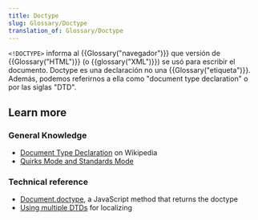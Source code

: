 ```yaml
---
title: Doctype
slug: Glossary/Doctype
translation_of: Glossary/Doctype
---
```


`<!DOCTYPE>` informa al {{Glossary("navegador")}} que versión de {{Glossary("HTML")}} (o {{glossary("XML")}}) se usó para escribir el documento. Doctype es una declaración no una {{Glossary("etiqueta")}}. Además, podemos referirnos a ella como "document type declaration" o por las siglas "DTD".

## Learn more

### General Knowledge

- [Document Type Declaration](https://es.wikipedia.org/wiki/Document_type_declaration) on Wikipedia
- [Quirks Mode and Standards Mode](/en-US/docs/Quirks_Mode_and_Standards_Mode)

### Technical reference

- [Document.doctype](/en-US/docs/Web/API/Document/doctype), a JavaScript method that returns the doctype
- [Using multiple DTDs](/en-US/docs/Using_multiple_DTDs) for localizing
